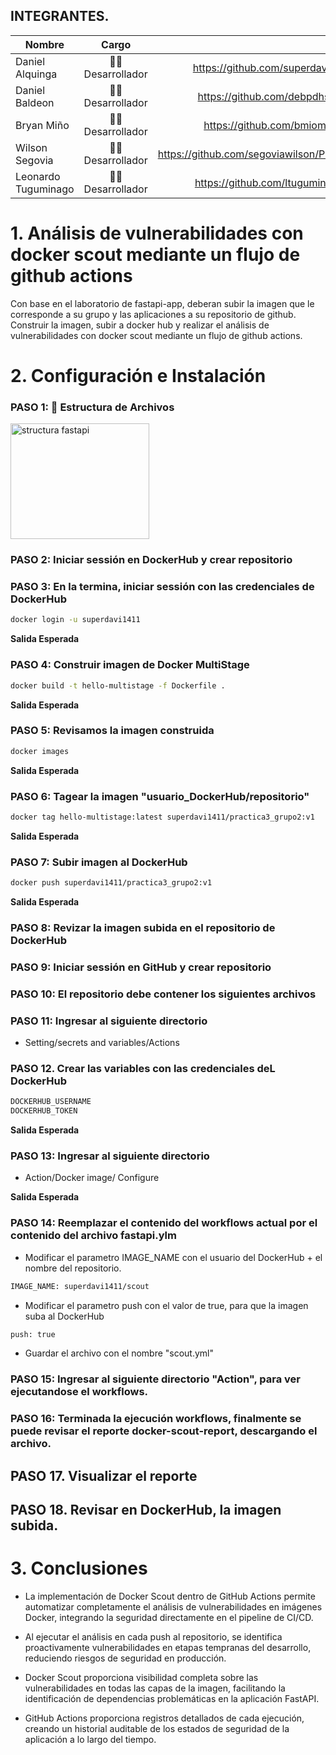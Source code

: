 ## INTEGRANTES.
| Nombre | Cargo | URL GitHub |
|---|:---:|---:|
| Daniel Alquinga | :technologist: Desarrollador | https://github.com/superdavi/Practica3_Grupo2 |
| Daniel Baldeon | :technologist: Desarrollador | https://github.com/debpdhs/Practica3_Grupo2 |
| Bryan Miño | :technologist: Desarrollador | https://github.com/bmiomi/tarea3-grupo2.git |
| Wilson Segovia | :technologist: Desarrollador | https://github.com/segoviawilson/Practica3_Grupo2.git |
| Leonardo Tuguminago | :technologist: Desarrollador | https://github.com/ltuguminago/fastapi-app.git |

# 1. Análisis de vulnerabilidades con docker scout mediante un flujo de github actions

Con base en el laboratorio de fastapi-app, deberan subir la imagen que le corresponde a su grupo y las aplicaciones a su repositorio de github. Construir la imagen, subir a docker hub y realizar el análisis de vulnerabilidades con docker scout mediante un flujo de github actions.

# 2. Configuración e Instalación

### PASO 1: 📂 Estructura de Archivos

<img width="222" height="185" alt="structura fastapi" src="https://github.com/user-attachments/assets/329d6d04-8b21-431d-94f7-4371d3b6726f" />

### PASO 2: Iniciar sessión en DockerHub y crear repositorio



### PASO 3: En la termina, iniciar sessión con las credenciales de DockerHub

```bash
docker login -u superdavi1411
```

**Salida Esperada**



### PASO 4: Construir imagen de Docker MultiStage

```bash
docker build -t hello-multistage -f Dockerfile .
```

**Salida Esperada**



### PASO 5: Revisamos la imagen construida

```bash
docker images
```

**Salida Esperada**



### PASO 6: Tagear la imagen "usuario_DockerHub/repositorio"

```bash
docker tag hello-multistage:latest superdavi1411/practica3_grupo2:v1
```

**Salida Esperada**



### PASO 7: Subir imagen al DockerHub

```bash
docker push superdavi1411/practica3_grupo2:v1
```

**Salida Esperada**




### PASO 8: Revizar la imagen subida en el repositorio de DockerHub



### PASO 9: Iniciar sessión en GitHub y crear repositorio



### PASO 10: El repositorio debe contener los siguientes archivos



### PASO 11: Ingresar al siguiente directorio

- Setting/secrets and variables/Actions

### PASO 12. Crear las variables con las credenciales deL DockerHub

```bash
DOCKERHUB_USERNAME
DOCKERHUB_TOKEN
```

**Salida Esperada**



### PASO 13: Ingresar al siguiente directorio

- Action/Docker image/ Configure

**Salida Esperada**




### PASO 14: Reemplazar el contenido del workflows actual por el contenido del archivo fastapi.ylm

- Modificar el parametro IMAGE_NAME con el usuario del DockerHub + el nombre del repositorio.

```bash
IMAGE_NAME: superdavi1411/scout
```

- Modificar el parametro push con el valor de true, para que la imagen suba al DockerHub

```bash
push: true
```

- Guardar el archivo con el nombre "scout.yml"




### PASO 15: Ingresar al siguiente directorio "Action", para ver ejecutandose el workflows.



### PASO 16: Terminada la ejecución workflows, finalmente se puede revisar el reporte docker-scout-report, descargando el archivo.



## PASO 17. Visualizar el reporte



## PASO 18. Revisar en DockerHub, la imagen subida.


# 3. Conclusiones

- La implementación de Docker Scout dentro de GitHub Actions permite automatizar completamente el análisis de vulnerabilidades en imágenes Docker, integrando la seguridad directamente en el pipeline de CI/CD.

- Al ejecutar el análisis en cada push al repositorio, se identifica proactivamente vulnerabilidades en etapas tempranas del desarrollo, reduciendo riesgos de seguridad en producción.

- Docker Scout proporciona visibilidad completa sobre las vulnerabilidades en todas las capas de la imagen, facilitando la identificación de dependencias problemáticas en la aplicación FastAPI.

- GitHub Actions proporciona registros detallados de cada ejecución, creando un historial auditable de los estados de seguridad de la aplicación a lo largo del tiempo.

